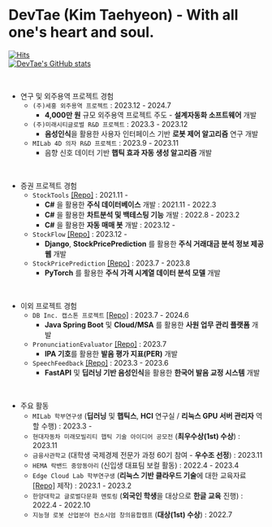 DevTae (Kim Taehyeon) - With all one's heart and soul.
=====


[![Hits](https://hits.seeyoufarm.com/api/count/incr/badge.svg?url=https%3A%2F%2Fgithub.com%2FDevTae&count_bg=%2379C83D&title_bg=%23555555&icon=&icon_color=%23E7E7E7&title=hits&edge_flat=false)](https://hits.seeyoufarm.com)
<br/>
[![DevTae's GitHub stats](https://github-readme-stats.vercel.app/api?username=DevTae)](https://github.com/anuraghazra/github-readme-stats)

<br/>

- 연구 및 외주용역 프로젝트 경험
  - `(주)세홍 외주용역 프로젝트` : 2023.12 - 2024.7
    - **4,000만 원** 규모 외주용역 프로젝트 주도 - **설계자동화 소프트웨어** 개발
  - `(주)미래시티글로벌 R&D 프로젝트` : 2023.3 - 2023.12
    - **음성인식**을 활용한 사용자 인터페이스 기반 **로봇 제어 알고리즘** 연구 개발
  - `MILab 4D 의자 R&D 프로젝트` : 2023.9 - 2023.11
    - 음향 신호 데이터 기반 **햅틱 효과 자동 생성 알고리즘** 개발
<!--| NK에듀 외주용역 프로젝트 | **사용자 300명 규모**의 NK에듀 학생 숙제 관리 플랫폼 개발 | 2023.12 - |-->

<br/>

- 증권 프로젝트 경험
  - `StockTools` [[Repo]](https://github.com/DevTae/StockToolsPreview) : 2021.11 - 
    - **C#** 을 활용한 **주식 데이터베이스** 개발 : 2021.11 - 2022.3
    - **C#** 을 활용한 **차트분석 및 백테스팅 기능** 개발 : 2022.8 - 2023.2
    - **C#** 을 활용한 **자동 매매 봇** 개발 : 2023.12 -
  - `StockFlow` [[Repo]](https://github.com/DevTae/StockFlow) : 2023.12 - 
    - **Django**, **StockPricePrediction** 를 활용한 **주식 거래대금 분석 정보 제공 웹** 개발
  - `StockPricePrediction` [[Repo]](https://github.com/DevTae/StockPricePredictionPreview) : 2023.7 - 2023.8
    - **PyTorch** 를 활용한 **주식 가격 시계열 데이터 분석 모델** 개발

<br/>

- 이외 프로젝트 경험
  - `DB Inc. 캡스톤 프로젝트` [[Repo]](https://github.com/DB-Inc-Capstone) : 2023.7 - 2024.6
    - **Java Spring Boot** 및 **Cloud/MSA** 를 활용한 **사원 업무 관리 플랫폼** 개발
  - `PronunciationEvaluator` [[Repo]](https://github.com/DevTae/PronunciationEvaluator) : 2023.7
    - **IPA 기호**를 활용한 **발음 평가 지표(PER)** 개발
  - `SpeechFeedback` [[Repo]](https://github.com/DevTae/SpeechFeedback) : 2023.3 - 2023.6
    - **FastAPI** 및 **딥러닝 기반 음성인식**을 활용한 **한국어 발음 교정 시스템** 개발

<br/>

- 주요 활동
  - `MILab 학부연구생` (**딥러닝** 및 **햅틱스**, **HCI** 연구실 / **리눅스 GPU 서버 관리자** 역할 수행) : 2023.3 -
  - `현대자동차 미래모빌리티 햅틱 기술 아이디어 공모전` (**최우수상(1st) 수상**) : 2023.11
  - `금융사관학교` (대학생 국제경제 전문가 과정 60기 참여 - **우수조 선정**) : 2023.11
  - `HEMA 락밴드 중앙동아리` (신입생 대표팀 보컬 활동) : 2022.4 - 2023.4
  - `Edge Cloud Lab 학부연구생` (**리눅스 기반 클라우드 기술**에 대한 교육자료 [[Repo]](https://github.com/DevTae/Linux-Device-Driver) 제작) : 2023.1 - 2023.2
  - `한양대학교 글로벌다문화 멘토링` (**외국인 학생**을 대상으로 **한글 교육** 진행) : 2022.4 - 2022.10
  - `지능형 로봇 산업분야 컨소시엄 창의융합캠프` (**대상(1st) 수상**) : 2022.7

<br/>
